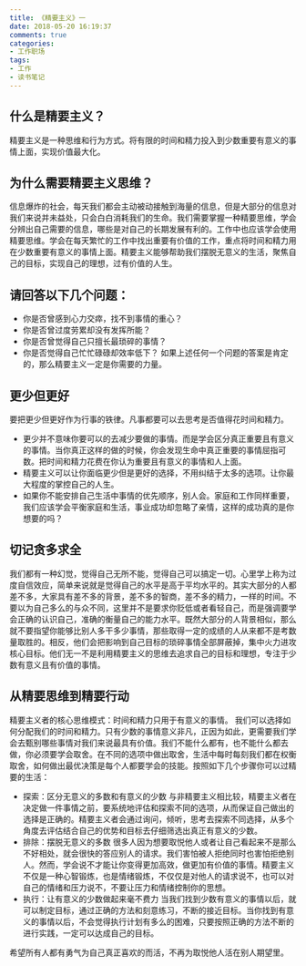 ```yaml
---
title: 《精要主义》一
date: 2018-05-20 16:19:37
comments: true
categories:
- 工作职场
tags:
- 工作
- 读书笔记
---
```

## 什么是精要主义？
精要主义是一种思维和行为方式。将有限的时间和精力投入到少数重要有意义的事情上面，实现价值最大化。

## 为什么需要精要主义思维？
信息爆炸的社会，每天我们都会主动被动接触到海量的信息，但是大部分的信息对我们来说并未益处，只会白白消耗我们的生命。我们需要掌握一种精要思维，学会分辨出自己需要的信息，哪些是对自己的长期发展有利的。工作中也应该学会使用精要思维。学会在每天繁忙的工作中找出重要有价值的工作，重点将时间和精力用在少数重要有意义的事情上面。精要主义能够帮助我们摆脱无意义的生活，聚焦自己的目标，实现自己的理想，过有价值的人生。

## 请回答以下几个问题：
- 你是否曾感到心力交瘁，找不到事情的重心？
- 你是否曾过度劳累却没有发挥所能？
- 你是否曾觉得自己只擅长最琐碎的事情？
- 你是否觉得自己忙忙碌碌却效率低下？
如果上述任何一个问题的答案是肯定的，那么精要主义一定是你需要的力量。

## 更少但更好
要把更少但更好作为行事的铁律。凡事都要可以去思考是否值得花时间和精力。
- 更少并不意味你要可以的去减少要做的事情。而是学会区分真正重要且有意义的事情。当你真正这样的做的时候，你会发现生命中真正重要的事情屈指可数。把时间和精力花费在你认为重要且有意义的事情和人上面。
- 精要主义可以让你面临更少但是更好的选择，不用纠结于太多的选项。让你最大程度的掌控自己的人生。
- 如果你不能安排自己生活中事情的优先顺序，别人会。家庭和工作同样重要，我们应该学会平衡家庭和生活，事业成功却忽略了亲情，这样的成功真的是你想要的吗？

## 切记贪多求全
我们都有一种幻觉，觉得自己无所不能，觉得自己可以搞定一切。心里学上称为过度自信效应，简单来说就是觉得自己的水平是高于平均水平的。其实大部分的人都差不多，大家具有差不多的背景，差不多的智商，差不多的精力，一样的时间。不要以为自己多么的与众不同，这里并不是要求你贬低或者看轻自己，而是强调要学会正确的认识自己，准确的衡量自己的能力水平。既然大部分的人背景相似，那么就不要指望你能够比别人多干多少事情，那些取得一定的成绩的人从来都不是考数量取胜的。相反，他们会把影响到自己目标的琐碎事情全部屏蔽掉，集中火力进攻核心目标。他们无一不是利用精要主义的思维去追求自己的目标和理想，专注于少数有意义且有价值的事情。

## 从精要思维到精要行动
精要主义者的核心思维模式：时间和精力只用于有意义的事情。
我们可以选择如何分配我们的时间和精力。只有少数的事情意义非凡，正因为如此，更需要我们学会去甄别哪些事情对我们来说最具有价值。我们不能什么都有，也不能什么都去做，你必须要学会取舍。在不同的选项中做出取舍，生活中每时每刻我们都在权衡取舍，如何做出最优决策是每个人都要学会的技能。按照如下几个步骤你可以过精要的生活：
- 探索：区分无意义的多数和有意义的少数
与非精要主义相比较，精要主义者在决定做一件事情之前，要系统地评估和探索不同的选项，从而保证自己做出的选择是正确的。精要主义者会通过询问，倾听，思考去探索不同选择，从多个角度去评估结合自己的优势和目标去仔细筛选出真正有意义的少数。
- 排除：摆脱无意义的多数
很多人因为想要取悦他人或者让自己看起来不是那么不好相处，就会很快的答应别人的请求。我们害怕被人拒绝同时也害怕拒绝别人。然而，学会说不才能让你变得更加高效，做更加有价值的事情。精要主义不仅是一种心智锻炼，也是情绪锻炼，不仅仅是对他人的请求说不，也可以对自己的情绪和压力说不，不要让压力和情绪控制你的思想。
- 执行：让有意义的少数做起来毫不费力
当我们找到少数有意义的事情以后，就可以制定目标，通过正确的方法和刻意练习，不断的接近目标。当你找到有意义的事情以后，不会觉得执行计划有多么的困难，只要按照正确的方法不断的进行实践，一定可以达成自己的目标。

希望所有人都有勇气为自己真正喜欢的而活，不再为取悦他人活在别人期望里。